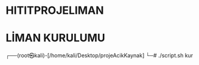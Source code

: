 # HITITPROJELIMAN
# LİMAN KURULUMU
┌──(root㉿kali)-[/home/kali/Desktop/projeAcikKaynak]
└─# ./script.sh kur   

